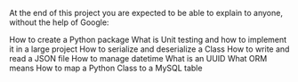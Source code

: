 At the end of this project you are expected to be able to explain to anyone, without the help of Google:

How to create a Python package
What is Unit testing and how to implement it in a large project
How to serialize and deserialize a Class
How to write and read a JSON file
How to manage datetime
What is an UUID
What ORM means
How to map a Python Class to a MySQL table

